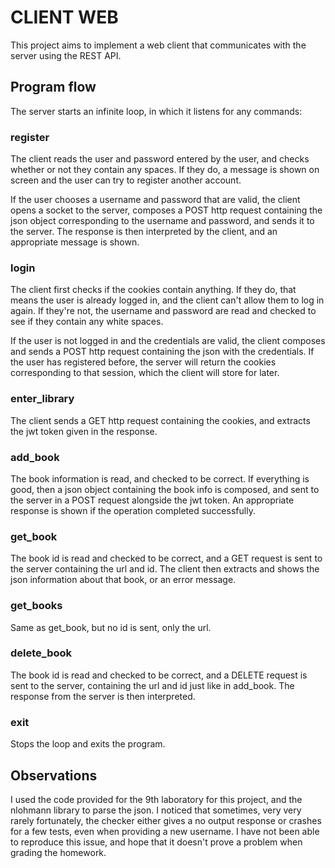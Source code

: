 # CLIENT WEB
This project aims to implement a web client that communicates with the server using the REST API.

## Program flow
The server starts an infinite loop, in which it listens for any commands:
### register
The client reads the user and password entered by the user, and checks whether or not they contain any spaces. If they do, a message is shown on screen and the user can try to register another account.

If the user chooses a username and password that are valid, the client opens a socket to the server, composes a POST http request containing the json object corresponding to the username and password, and sends it to the server. The response is then interpreted by the client, and an appropriate message is shown.

### login
The client first checks if the cookies contain anything. If they do, that means the user is already logged in, and the client can't allow them to log in again. If they're not, the username and password are read and checked to see if they contain any white spaces.

If the user is not logged in and the credentials are valid, the client composes and sends a POST http request containing the json with the credentials. If the user has registered before, the server will return the cookies corresponding to that session, which the client will store for later.

### enter_library
The client sends a GET http request containing the cookies, and extracts the jwt token given in the response.

### add_book
The book information is read, and checked to be correct. If everything is good, then a json object containing the book info is composed, and sent to the server in a POST request alongside the jwt token. An appropriate response is shown if the operation completed successfully.

### get_book
The book id is read and checked to be correct, and a GET request is sent to the server containing the url and id. The client then extracts and shows the json information about that book, or an error message.

### get_books
Same as get_book, but no id is sent, only the url.

### delete_book
The book id is read and checked to be correct, and a DELETE request is sent to the server, containing the url and id just like in add_book. The response from the server is then interpreted.

### exit
Stops the loop and exits the program.

## Observations
I used the code provided for the 9th laboratory for this project, and the nlohmann library to parse the json. 
I noticed that sometimes, very very rarely fortunately, the checker either gives a no output response or crashes for a few tests, even when providing a new username. I have not been able to reproduce this issue, and hope that it doesn't prove a problem when grading the homework.